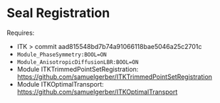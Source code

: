 Seal Registration
=================

Requires:

-  ITK > commit aad815548bd7b74a91066118bae5046a25c2701c
  - `Module_PhaseSymmetry:BOOL=ON`
  - `Module_AnisotropicDiffusionLBR:BOOL=ON`
- Module ITKTrimmedPointSetRegistration: https://github.com/samuelgerber/ITKTrimmedPointSetRegistration
- Module ITKOptimalTransport: https://github.com/samuelgerber/ITKOptimalTransport
